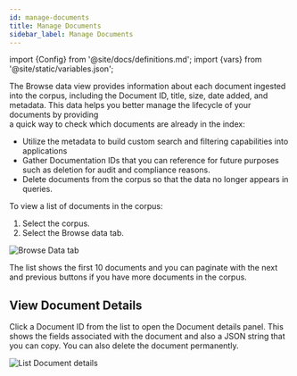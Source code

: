 ```yaml
---
id: manage-documents
title: Manage Documents
sidebar_label: Manage Documents
---
```


import {Config} from '@site/docs/definitions.md';
import {vars} from '@site/static/variables.json';

The Browse data view provides information about each document ingested into 
the corpus, including  the Document ID, title, size, date added, and metadata. 
This data helps you better manage the lifecycle of your documents by providing  
a quick way to check which documents are already in the index:

* Utilize the metadata to build custom search and filtering capabilities 
  into applications
* Gather Documentation IDs that you can reference for future purposes
  such as deletion for audit and compliance reasons.
* Delete documents from the corpus so that the data no longer appears in 
  queries.

To view a list of documents in the corpus:

1. Select the corpus.
2. Select the Browse data tab.


![Browse Data tab](/img/browse_data.png)

The list shows the first 10 documents and you can paginate with the next and 
previous buttons if you have more documents in the corpus.


## View Document Details

Click a Document ID from the list to open the Document details panel. This 
shows the fields associated with the document and also a JSON string that 
you can copy. You can also delete the document permanently.

![List Document details](/img/list_document_details.png)

